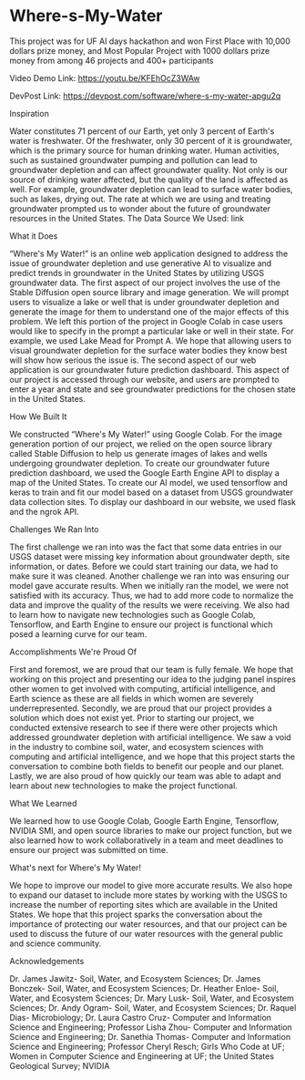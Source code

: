 # Where-s-My-Water

This project was for UF AI days hackathon and won First Place with 10,000 dollars prize money, and Most Popular Project with 1000 dollars prize money from among 46 projects and 400+ participants

Video Demo Link: https://youtu.be/KFEhOcZ3WAw


DevPost Link: https://devpost.com/software/where-s-my-water-apgu2q



Inspiration


Water constitutes 71 percent of our Earth, yet only 3 percent of Earth's water is freshwater. Of the freshwater, only 30 percent of it is groundwater, which is the primary source for human drinking water. Human activities, such as sustained groundwater pumping and pollution can lead to groundwater depletion and can affect groundwater quality. Not only is our source of drinking water affected, but the quality of the land is affected as well. For example, groundwater depletion can lead to surface water bodies, such as lakes, drying out. The rate at which we are using and treating groundwater prompted us to wonder about the future of groundwater resources in the United States. The Data Source We Used: link

What it Does


“Where's My Water!” is an online web application designed to address the issue of groundwater depletion and use generative AI to visualize and predict trends in groundwater in the United States by utilizing USGS groundwater data. The first aspect of our project involves the use of the Stable Diffusion open source library and image generation. We will prompt users to visualize a lake or well that is under groundwater depletion and generate the image for them to understand one of the major effects of this problem. We left this portion of the project in Google Colab in case users would like to specify in the prompt a particular lake or well in their state. For example, we used Lake Mead for Prompt A. We hope that allowing users to visual groundwater depletion for the surface water bodies they know best will show how serious the issue is. The second aspect of our web application is our groundwater future prediction dashboard. This aspect of our project is accessed through our website, and users are prompted to enter a year and state and see groundwater predictions for the chosen state in the United States.

How We Built It


We constructed “Where's My Water!” using Google Colab. For the image generation portion of our project, we relied on the open source library called Stable Diffusion to help us generate images of lakes and wells undergoing groundwater depletion. To create our groundwater future prediction dashboard, we used the Google Earth Engine API to display a map of the United States. To create our AI model, we used tensorflow and keras to train and fit our model based on a dataset from USGS groundwater data collection sites. To display our dashboard in our website, we used flask and the ngrok API.

Challenges We Ran Into


The first challenge we ran into was the fact that some data entries in our USGS dataset were missing key information about groundwater depth, site information, or dates. Before we could start training our data, we had to make sure it was cleaned. Another challenge we ran into was ensuring our model gave accurate results. When we initially ran the model, we were not satisfied with its accuracy. Thus, we had to add more code to normalize the data and improve the quality of the results we were receiving. We also had to learn how to navigate new technologies such as Google Colab, Tensorflow, and Earth Engine to ensure our project is functional which posed a learning curve for our team.

Accomplishments We're Proud Of


First and foremost, we are proud that our team is fully female. We hope that working on this project and presenting our idea to the judging panel inspires other women to get involved with computing, artificial intelligence, and Earth science as these are all fields in which women are severely underrepresented. Secondly, we are proud that our project provides a solution which does not exist yet. Prior to starting our project, we conducted extensive research to see if there were other projects which addressed groundwater depletion with artificial intelligence. We saw a void in the industry to combine soil, water, and ecosystem sciences with computing and artificial intelligence, and we hope that this project starts the conversation to combine both fields to benefit our people and our planet. Lastly, we are also proud of how quickly our team was able to adapt and learn about new technologies to make the project functional.

What We Learned


We learned how to use Google Colab, Google Earth Engine, Tensorflow, NVIDIA SMI, and open source libraries to make our project function, but we also learned how to work collaboratively in a team and meet deadlines to ensure our project was submitted on time.

What's next for Where's My Water!


We hope to improve our model to give more accurate results. We also hope to expand our dataset to include more states by working with the USGS to increase the number of reporting sites which are available in the United States. We hope that this project sparks the conversation about the importance of protecting our water resources, and that our project can be used to discuss the future of our water resources with the general public and science community.

Acknowledgements


Dr. James Jawitz- Soil, Water, and Ecosystem Sciences; Dr. James Bonczek- Soil, Water, and Ecosystem Sciences; Dr. Heather Enloe- Soil, Water, and Ecosystem Sciences; Dr. Mary Lusk- Soil, Water, and Ecosystem Sciences; Dr. Andy Ogram- Soil, Water, and Ecosystem Sciences; Dr. Raquel Dias- Microbiology; Dr. Laura Castro Cruz- Computer and Information Science and Engineering; Professor Lisha Zhou- Computer and Information Science and Engineering; Dr. Sanethia Thomas- Computer and Information Science and Engineering; Professor Cheryl Resch; Girls Who Code at UF; Women in Computer Science and Engineering at UF; the United States Geological Survey; NVIDIA

